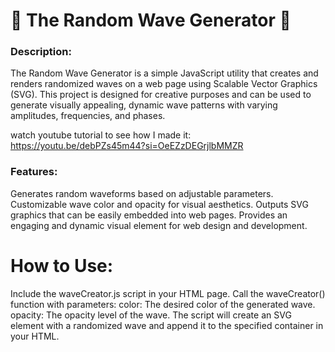 <h1>🌊 The Random Wave Generator 🌊</h1>


<h3>Description:</h3>
The Random Wave Generator is a simple JavaScript utility that creates and renders randomized waves on a web page using Scalable Vector Graphics (SVG). This project is designed for creative purposes and can be used to generate visually appealing, dynamic wave patterns with varying amplitudes, frequencies, and phases. 

watch youtube tutorial to see how I made it: <a href="https://youtu.be/debPZs45m44?si=OeEZzDEGrjlbMMZR">https://youtu.be/debPZs45m44?si=OeEZzDEGrjlbMMZR</a>

<h3>Features:</h3>

Generates random waveforms based on adjustable parameters.
Customizable wave color and opacity for visual aesthetics.
Outputs SVG graphics that can be easily embedded into web pages.
Provides an engaging and dynamic visual element for web design and development.


<h1>How to Use:</h1>

Include the waveCreator.js script in your HTML page.
Call the waveCreator() function with parameters:
color: The desired color of the generated wave.
opacity: The opacity level of the wave.
The script will create an SVG element with a randomized wave and append it to the specified container in your HTML.
 
